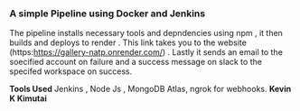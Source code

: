 ### A simple Pipeline using Docker and Jenkins

The pipeline installs necessary tools and depndencies using npm , it then builds and deploys to render . This link takes you to the website (https:https://gallery-natp.onrender.com/) . Lastly it sends an email to the soecified account on failure and a success message on slack to the specifed workspace on success.

**Tools Used**
Jenkins , Node Js , MongoDB Atlas, ngrok for webhooks.
__Kevin K Kimutai__
